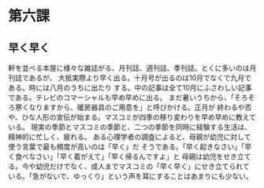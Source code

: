 # 第六課
## 早く早く
軒を並べる本屋に様々な雑誌がる、月刊誌、週刊誌、季刊誌。とくに多いのは月刊誌であるが、
大抵実際より早く出る。十月号が出るのは10月でなくで九月である。時には八月のうちに出たり
する。中の記事は全て10月にふさわしい記事である。テレビのコマーシャルも早め早めに出る。
まだ暑いうちから、「そろそろ寒くなりますから、暖房器具のご用意を」と呼びかける。正月が
終わるや否や、ひな人形の宣伝が始まる。マスコミが四季の移り変わりを早め早めに教えている。
現実の季節とマスコミの季節と、二つの季節を同時に経験する生活は、精神的に忙しく、疲れる。
ある心理学者の調査によると、母親が幼児に対して使う言葉で最も頻度が高いのは「早く」だ
そうである。「早く起きなさい」「早く食べなさい」「早く着がえて」「早く帰るんですよ」と
母親は幼児をせき立てる。今や幼児だけでなく、成人までマスコミの「早く早く」にせき立てられて
いる。「急がないで、ゆっくり」という声を耳にすることはあまりにも少ない。